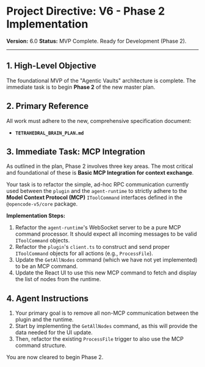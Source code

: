 # Project Directive: V6 - Phase 2 Implementation

**Version:** 6.0
**Status:** MVP Complete. Ready for Development (Phase 2).

---

## 1. High-Level Objective

The foundational MVP of the "Agentic Vaults" architecture is complete. The immediate task is to begin **Phase 2** of the new master plan.

## 2. Primary Reference

All work must adhere to the new, comprehensive specification document:

-   **`TETRAHEDRAL_BRAIN_PLAN.md`**

## 3. Immediate Task: MCP Integration

As outlined in the plan, Phase 2 involves three key areas. The most critical and foundational of these is **Basic MCP Integration for context exchange**.

Your task is to refactor the simple, ad-hoc RPC communication currently used between the `plugin` and the `agent-runtime` to strictly adhere to the **Model Context Protocol (MCP)** `IToolCommand` interfaces defined in the `@opencode-v5/core` package.

**Implementation Steps:**

1.  Refactor the `agent-runtime`'s WebSocket server to be a pure MCP command processor. It should expect all incoming messages to be valid `IToolCommand` objects.
2.  Refactor the `plugin`'s `client.ts` to construct and send proper `IToolCommand` objects for all actions (e.g., `ProcessFile`).
3.  Update the `GetAllNodes` command (which we have not yet implemented) to be an MCP command.
4.  Update the React UI to use this new MCP command to fetch and display the list of nodes from the runtime.

## 4. Agent Instructions

1.  Your primary goal is to remove all non-MCP communication between the plugin and the runtime.
2.  Start by implementing the `GetAllNodes` command, as this will provide the data needed for the UI update.
3.  Then, refactor the existing `ProcessFile` trigger to also use the MCP command structure.

You are now cleared to begin Phase 2.
